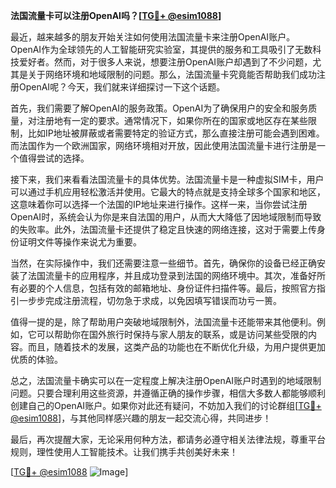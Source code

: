 **法国流量卡可以注册OpenAI吗？[[TG💪+ @esim1088](https://t.me/s/esim1088)]**

最近，越来越多的朋友开始关注如何使用法国流量卡来注册OpenAI账户。OpenAI作为全球领先的人工智能研究实验室，其提供的服务和工具吸引了无数科技爱好者。然而，对于很多人来说，想要注册OpenAI账户却遇到了不少问题，尤其是关于网络环境和地域限制的问题。那么，法国流量卡究竟能否帮助我们成功注册OpenAI呢？今天，我们就来详细探讨一下这个话题。

首先，我们需要了解OpenAI的服务政策。OpenAI为了确保用户的安全和服务质量，对注册地有一定的要求。通常情况下，如果你所在的国家或地区存在某些限制，比如IP地址被屏蔽或者需要特定的验证方式，那么直接注册可能会遇到困难。而法国作为一个欧洲国家，网络环境相对开放，因此使用法国流量卡进行注册是一个值得尝试的选择。

接下来，我们来看看法国流量卡的具体优势。法国流量卡是一种虚拟SIM卡，用户可以通过手机应用轻松激活并使用。它最大的特点就是支持全球多个国家和地区，这意味着你可以选择一个法国的IP地址来进行操作。这样一来，当你尝试注册OpenAI时，系统会认为你是来自法国的用户，从而大大降低了因地域限制而导致的失败率。此外，法国流量卡还提供了稳定且快速的网络连接，这对于需要上传身份证明文件等操作来说尤为重要。

当然，在实际操作中，我们还需要注意一些细节。首先，确保你的设备已经正确安装了法国流量卡的应用程序，并且成功登录到法国的网络环境中。其次，准备好所有必要的个人信息，包括有效的邮箱地址、身份证件扫描件等。最后，按照官方指引一步步完成注册流程，切勿急于求成，以免因填写错误而功亏一篑。

值得一提的是，除了帮助用户突破地域限制外，法国流量卡还能带来其他便利。例如，它可以帮助你在国外旅行时保持与家人朋友的联系，或是访问某些受限的内容。而且，随着技术的发展，这类产品的功能也在不断优化升级，为用户提供更加优质的体验。

总之，法国流量卡确实可以在一定程度上解决注册OpenAI账户时遇到的地域限制问题。只要合理利用这些资源，并遵循正确的操作步骤，相信大多数人都能够顺利创建自己的OpenAI账户。如果你对此还有疑问，不妨加入我们的讨论群组[[TG💪+ @esim1088](https://t.me/s/esim1088)]，与其他同样感兴趣的朋友一起交流心得，共同进步！

最后，再次提醒大家，无论采用何种方法，都请务必遵守相关法律法规，尊重平台规则，理性使用人工智能技术。让我们携手共创美好未来！

[[TG💪+ @esim1088](https://t.me/s/esim1088) ![Image](https://i.postimg.cc/4NQfJmqS/Snipaste-2025-05-13-00-14-12.png)]